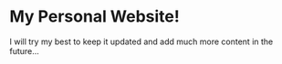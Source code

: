 # My Personal Website!
I will try my best to keep it updated and add much more content in the future...
